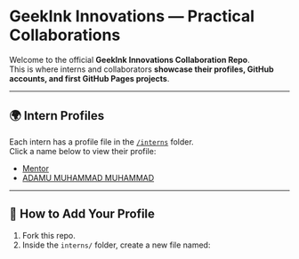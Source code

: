 # GeekInk Innovations — Practical Collaborations

Welcome to the official **GeekInk Innovations Collaboration Repo**.  
This is where interns and collaborators **showcase their profiles, GitHub accounts, and first GitHub Pages projects**.  

---

## 🌍 Intern Profiles

Each intern has a profile file in the [`/interns`](./interns) folder.  
Click a name below to view their profile:  

- [Mentor](./interns/AdamsGeeky.md)  
- [ADAMU MUHAMMAD MUHAMMAD](./interns/AdamsGeeky.md)  

---

## 🚀 How to Add Your Profile

1. Fork this repo.  
2. Inside the `interns/` folder, create a new file named:  
